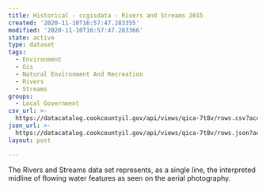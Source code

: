 ```yaml
---
title: Historical - ccgisdata - Rivers and Streams 2015
created: '2020-11-10T16:57:47.283355'
modified: '2020-11-10T16:57:47.283366'
state: active
type: dataset
tags:
  - Environment
  - Gis
  - Natural Environment And Recreation
  - Rivers
  - Streams
groups:
  - Local Government
csv_url: >-
  https://datacatalog.cookcountyil.gov/api/views/qica-7t8v/rows.csv?accessType=DOWNLOAD
json_url: >-
  https://datacatalog.cookcountyil.gov/api/views/qica-7t8v/rows.json?accessType=DOWNLOAD
layout: post

---
```

The Rivers and Streams data set represents, as a single line, the interpreted midline of flowing water features as seen on the aerial photography.
